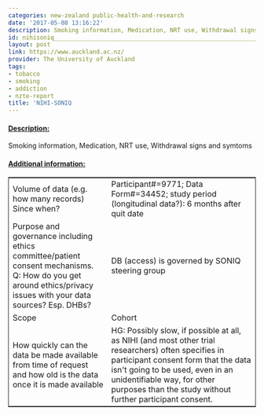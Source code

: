 ```yaml
---
categories: new-zealand public-health-and-research
date: '2017-05-08 13:16:22'
description: Smoking information, Medication, NRT use, Withdrawal signs and symtoms
id: nihisoniq__________________________________________________________________
layout: post
link: https://www.auckland.ac.nz/
provider: The University of Auckland
tags:
- tobacco
- smoking
- addiction
- nzte-report
title: 'NIHI-SONIQ                                                                  '
---
```



 <h4> <u>Description:</u> </h4>
Smoking information, Medication, NRT use, Withdrawal signs and symtoms
 <h4> <u>Additional information:</u> </h4>
 <table style="border: 1px solid">
 <tr> <td width="40%">Volume of data (e.g. how many records)
Since when?</td> <td>Participant#=9771; Data Form#=34452; study period (longitudinal data?): 6 months after quit date</td> </tr>
 <tr> <td width="40%">Purpose and governance including ethics committee/patient consent mechanisms. Q: How do you get around ethics/privacy issues with your data sources? Esp. DHBs?</td> <td>DB (access) is governed by SONIQ steering group</td> </tr>
 <tr> <td width="40%">Scope</td> <td>Cohort</td> </tr>
 <tr> <td width="40%">How quickly can the data be made available from time of request and how old is the data once it is made available</td> <td>HG: Possibly slow, if possible at all, as NIHI (and most other trial researchers) often specifies in participant consent form that the data isn't going to be used, even in an unidentifiable way, for other purposes than the study without further participant consent.</td> </tr>
 </table>